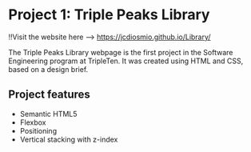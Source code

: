 # Project 1: Triple Peaks Library

!!Visit the website here --> https://jcdiosmio.github.io/Library/

The Triple Peaks Library webpage is the first project in the Software Engineering
program at TripleTen. It was created using HTML and CSS, based on a design brief.

## Project features

- Semantic HTML5
- Flexbox
- Positioning
- Vertical stacking with z-index
